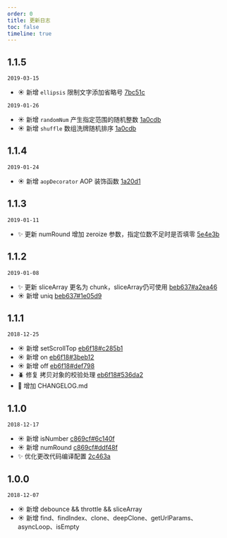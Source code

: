 ```yaml
---
order: 0
title: 更新日志
toc: false
timeline: true
---
```


## 1.1.5

`2019-03-15`
- :sunny: 新增 `ellipsis` 限制文字添加省略号 [7bc51c](https://github.com/hollton/utools/commit/7bc51cfa48608133c82f3091fa80c94a84fd83ec)

`2019-01-26`
- :sunny: 新增 `randomNum` 产生指定范围的随机整数 [1a0cdb](https://github.com/hollton/utools/commit/1a0cdb27d4ebfd8836679f3e82072f17ada3dcc9)
- :sunny: 新增 `shuffle` 数组洗牌随机排序 [1a0cdb](https://github.com/hollton/utools/commit/1a0cdb27d4ebfd8836679f3e82072f17ada3dcc9)

## 1.1.4

`2019-01-24`
- :sunny: 新增 `aopDecorator` AOP 装饰函数 [1a20d1](https://github.com/hollton/utools/commit/1a20d1eb8aeb0834dea421ac595d798a548e6abd#diff-0e41b5f7f42efde1c0665033e4be3b28)

## 1.1.3

`2019-01-11`
- :sparkles: 更新 numRound 增加 zeroize 参数，指定位数不足时是否填零 [5e4e3b](https://github.com/hollton/utools/commit/5e4e3b14b9b89b792a5b0c4b927ff607e64fe067)

## 1.1.2

`2019-01-08`
- :sparkles: 更新 sliceArray 更名为 chunk，sliceArray仍可使用 [beb637#a2ea46](https://github.com/hollton/utools/commit/beb637d12f7e88779f72fb8d79b913b09daf3fa2#diff-a2ea4684e059abe4a6b939cdd4cd1a53)
- :sunny: 新增 uniq [beb637#1e05d9](https://github.com/hollton/utools/commit/beb637d12f7e88779f72fb8d79b913b09daf3fa2#diff-1e05d9da086f8810eff40a85abad5534)

## 1.1.1

`2018-12-25`
- :sunny: 新增 setScrollTop [eb6f18#c285b1](https://github.com/hollton/utools/commit/eb6f1816faf589a6ddde797393a00207f5e42497#diff-c285b1924b591a5915c57eeedb2901bb)
- :sunny: 新增 on [eb6f18#3beb12](https://github.com/hollton/utools/commit/eb6f1816faf589a6ddde797393a00207f5e42497#diff-3beb127032800f1bfe248c7cad762d87)
- :sunny: 新增 off [eb6f18#def798](https://github.com/hollton/utools/commit/eb6f1816faf589a6ddde797393a00207f5e42497#diff-def798d38598791ffd8a515ee0ee5474)
- :beetle: 修复 拷贝对象的校验处理 [eb6f18#536da2](https://github.com/hollton/utools/commit/eb6f1816faf589a6ddde797393a00207f5e42497#diff-536da20464bc11c6031006b2709b2a47)
- :tada: 增加 CHANGELOG.md

## 1.1.0

`2018-12-17`
- :sunny: 新增 isNumber [c869cf#6c140f](https://github.com/hollton/utools/commit/c869cf970e1df3a46504d1dc21e55d9900d9005e#diff-6c140fcebcd63ae3e97a9a8073be4b76)
- :sunny: 新增 numRound [c869cf#ddf48f](https://github.com/hollton/utools/commit/c869cf970e1df3a46504d1dc21e55d9900d9005e#diff-ddf48f41700b285fcf376e4281962d5b)
- :sparkles: 优化更改代码编译配置 [2c463a](https://github.com/hollton/utools/commit/2c463a2c5925db0f553adf2a83447e2351e8c223#diff-11e9f7f953edc64ba14b0cc350ae7b9d)

## 1.0.0

`2018-12-07`
- :sunny: 新增 debounce && throttle && sliceArray
- :sunny: 新增 find、findIndex、clone、deepClone、getUrlParams、asyncLoop、isEmpty
